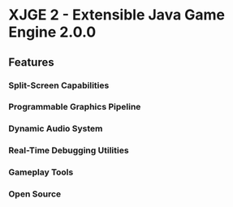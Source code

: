 # XJGE 2 - Extensible Java Game Engine 2.0.0

## Features
### Split-Screen Capabilities
### Programmable Graphics Pipeline
### Dynamic Audio System
### Real-Time Debugging Utilities
### Gameplay Tools
### Open Source
